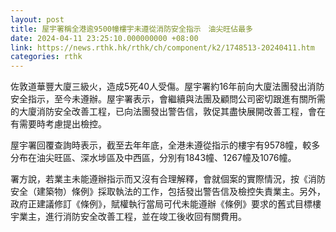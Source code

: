 ```yaml
---
layout: post
title: 屋宇署稱全港逾9500幢樓宇未遵從消防安全指示　油尖旺佔最多
date: 2024-04-11 23:25:10.000000000 +08:00
link: https://news.rthk.hk/rthk/ch/component/k2/1748513-20240411.htm
categories: rthk
---
```


佐敦道華豐大廈三級火，造成5死40人受傷。屋宇署約16年前向大廈法團發出消防安全指示，至今未遵辦。屋宇署表示，會繼續與法團及顧問公司密切跟進有關所需的大廈消防安全改善工程，已向法團發出警告信，敦促其盡快展開改善工程，會在有需要時考慮提出檢控。

屋宇署回覆查詢時表示，截至去年年底，全港未遵從指示的樓宇有9578幢，較多分布在油尖旺區、深水埗區及中西區，分別有1843幢、1267幢及1076幢。

署方說，若業主未能遵辦指示而又沒有合理解釋，會就個案的實際情況，按《消防安全（建築物）條例》採取執法的工作，包括發出警告信及檢控失責業主。另外，政府正建議修訂《條例》，賦權執行當局可代未能遵辦《條例》要求的舊式目標樓宇業主，進行消防安全改善工程，並在竣工後收回有關費用。

